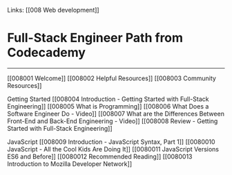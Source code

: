 Links:  [[008 Web development]]
# Full-Stack Engineer Path from Codecademy
---
[[008001 Welcome]]
[[008002 Helpful Resources]]
[[008003 Community Resources]]

Getting Started
[[008004 Introduction - Getting Started with Full-Stack Engineering]]
	[[008005 What is Programming]]
	[[008006 What Does a Software Engineer Do - Video]]
	[[008007 What are the Differences Between Front-End and Back-End Engineering - Video]]
[[008008 Review - Getting Started with Full-Stack Engineering]]

JavaScript
[[008009 Introduction - JavaScript Syntax, Part 1]]
[[0080010 JavaScript - All the Cool Kids Are Doing It]]
[[0080011  JavaScript Versions ES6 and Before]]
[[0080012 Recommended Reading]]
[[0080013 Introduction to Mozilla Developer Network]]